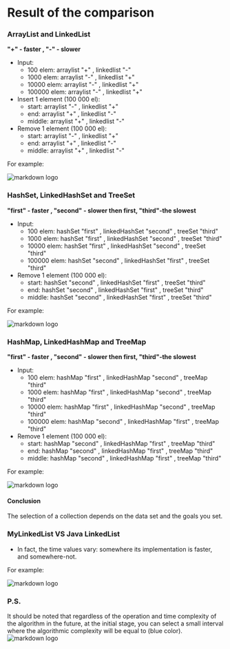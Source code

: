 # Result of the comparison

### ArrayList and LinkedList
 **"+" - faster , "-" - slower**
 - Input:
    + 100 elem: arraylist "+" , linkedlist "-" 
    + 1000 elem: arraylist "-" , linkedlist "+"
    + 10000 elem: arraylist "-" , linkedlist "+"
    + 100000 elem: arraylist "-" , linkedlist "+"
 - Insert 1 element (100 000 el):
    + start: arraylist "-" , linkedlist "+" 
    + end: arraylist "+" , linkedlist "-" 
    + middle: arraylist "+" , linkedlist "-" 
 - Remove 1 element (100 000 el):    
    + start: arraylist "-" , linkedlist "+" 
    + end: arraylist "+" , linkedlist "-" 
    + middle: arraylist "+" , linkedlist "-" 
    
  For example:
  
 ![markdown logo](https://sun9-29.userapi.com/impg/33h-zL6G896t7jCVBIk5OEIlpPrz433-E3TRbQ/CsfPU9SfdE0.jpg?size=537x348&quality=96&proxy=1&sign=eb59930d3b029961965db35ef7021b65&type=album)
    
### HashSet, LinkedHashSet and TreeSet
**"first" - faster , "second" - slower then first, "third"-the slowest**
- Input:
    + 100 elem: hashSet "first" , linkedHashSet "second" , treeSet "third" 
    + 1000 elem: hashSet "first" , linkedHashSet "second" , treeSet "third" 
    + 10000 elem: hashSet "first" , linkedHashSet "second" , treeSet "third" 
    + 100000 elem: hashSet "second" , linkedHashSet "first" , treeSet "third"
- Remove 1 element (100 000 el):
    + start: hashSet "second" , linkedHashSet "first" , treeSet "third" 
    + end: hashSet "second" , linkedHashSet "first" , treeSet "third" 
    + middle: hashSet "second" , linkedHashSet "first" , treeSet "third" 
 
For example:

 ![markdown logo](https://sun9-76.userapi.com/impg/Eu6VPDUDjEDnv62FwLaDHC_PU71Hbtt5HaaKyQ/H7n6lB-y3M8.jpg?size=481x288&quality=96&proxy=1&sign=5f70afb927f7f855f58bd8c9be049076&type=album)

### HashMap, LinkedHashMap and TreeMap  
**"first" - faster , "second" - slower then first, "third"-the slowest**
- Input:
    + 100 elem: hashMap "first" , linkedHashMap "second" , treeMap "third" 
    + 1000 elem: hashMap "first" , linkedHashMap "second" , treeMap "third"
    + 10000 elem: hashMap "first" , linkedHashMap "second" , treeMap "third" 
    + 100000 elem: hashMap "second" , linkedHashMap "first" , treeMap "third"
- Remove 1 element (100 000 el):
    + start: hashMap "second" , linkedHashMap "first" , treeMap "third" 
    + end: hashMap "second" , linkedHashMap "first" , treeMap "third" 
    + middle: hashMap "second" , linkedHashMap "first" , treeMap "third" 

For example:

 ![markdown logo](https://sun9-24.userapi.com/impg/akM_1GPLiwHiQsjTc2g70IokA43TEvDD-Mes6A/roatbi6YLyo.jpg?size=480x288&quality=96&proxy=1&sign=424d019b3b8b0e83fd5cfb7649270a46&type=album)
#### Conclusion 
The selection of a collection depends on the data set and the goals you set.

### MyLinkedList VS Java LinkedList
 - In fact, the time values vary: somewhere its implementation is faster, and somewhere-not.
 
For example:

 ![markdown logo](https://sun9-16.userapi.com/impg/HZSu4tbCOx6IZyLRG3LlpZoFlwmdu4SQGY5AvA/zytXH5Xz1_I.jpg?size=481x289&quality=96&proxy=1&sign=a25e5901ce4cf1f8cc1884ff8610770f&type=album)

### P.S.
It should be noted that regardless of the operation and time complexity of the algorithm in the future, at the initial stage, you can select a small interval where the algorithmic complexity will be equal to (blue color).
![markdown logo](https://webattach.mail.yandex.net/message_part_real/slide-42.jpg?exif_rotate=y&no_disposition=y&name=slide-42.jpg&sid=YWVzX3NpZDp7ImFlc0tleUlkIjoiMTc4IiwiaG1hY0tleUlkIjoiMTc4IiwiaXZCYXNlNjQiOiJOcFl5N3ViVlVXZ2R2NUs1dDNPS0hRPT0iLCJzaWRCYXNlNjQiOiJtWEw3ZnVUQklzWVBCN3NjVlJwaSs4MS94NUh5QXpway9GOVlmMndGRDl3TDBOekpYRkNWMysrT2FnNmZJVHN4YjVlRVQ4ZkdoeFZkS2RnOFhXVHh0QWlISytJZFU0Y2ZSQ2Qyb0h2WUJUdWxvc1FuS2ZMYzU2Ulg2Y01Mc1c3TyIsImhtYWNCYXNlNjQiOiJZVXBLV1l2VEFUSnZEQmovWTdvYnEzV01QUzV1b0k0TExjWE5lK0paTUpNPSJ9)